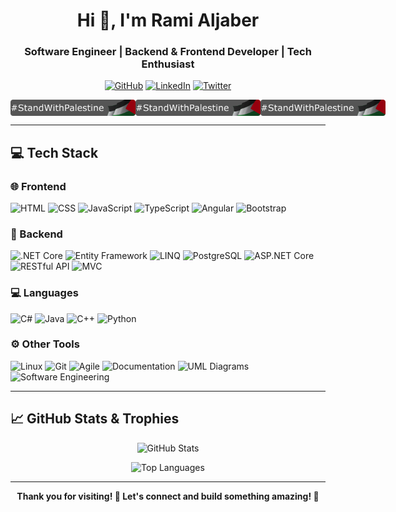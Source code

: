 <h1 align="center">Hi 👋, I'm Rami Aljaber</h1>
<h3 align="center">Software Engineer | Backend & Frontend Developer | Tech Enthusiast</h3>

<p align="center">
  <a href="https://github.com/MrMoriarty04"><img src="https://img.shields.io/badge/GitHub-100000?style=for-the-badge&logo=github&logoColor=white" alt="GitHub"/></a>
  <a href="https://linkedin.com/in/ramialjaber"><img src="https://img.shields.io/badge/LinkedIn-0A66C2?style=for-the-badge&logo=linkedin&logoColor=white" alt="LinkedIn"/></a>
  <a href="https://x.com/sherlockmo55634"><img src="https://img.shields.io/badge/Twitter-1DA1F2?style=for-the-badge&logo=twitter&logoColor=white" alt="Twitter"/></a>
</p>

<div style="display:flex; ">
<img src="https://raw.githubusercontent.com/MrMoriarty04/MrMoriarty04/main/StandWithPalestine.svg" alt="Stand With Palestine" width="200"/>
<img src="https://raw.githubusercontent.com/MrMoriarty04/MrMoriarty04/main/StandWithPalestine.svg" alt="Stand With Palestine" width="200"/>
<img src="https://raw.githubusercontent.com/MrMoriarty04/MrMoriarty04/main/StandWithPalestine.svg" alt="Stand With Palestine" width="200"/>
</div>

---

## 💻 Tech Stack

### 🌐 Frontend
![HTML](https://img.shields.io/badge/HTML-E34F26?style=flat-square&logo=html5&logoColor=white)
![CSS](https://img.shields.io/badge/CSS-1572B6?style=flat-square&logo=css3&logoColor=white)
![JavaScript](https://img.shields.io/badge/JavaScript-F7DF1E?style=flat-square&logo=javascript&logoColor=black)
![TypeScript](https://img.shields.io/badge/TypeScript-007ACC?style=flat-square&logo=typescript&logoColor=white)
![Angular](https://img.shields.io/badge/Angular-DD0031?style=flat-square&logo=angular&logoColor=white)
![Bootstrap](https://img.shields.io/badge/Bootstrap-563D7C?style=flat-square&logo=bootstrap&logoColor=white)

### 🔧 Backend
![.NET Core](https://img.shields.io/badge/.NET_Core-512BD4?style=flat-square&logo=dotnet&logoColor=white)
![Entity Framework](https://img.shields.io/badge/Entity_Framework-512BD4?style=flat-square&logo=dotnet&logoColor=white)
![LINQ](https://img.shields.io/badge/LINQ-512BD4?style=flat-square&logo=dotnet&logoColor=white)
![PostgreSQL](https://img.shields.io/badge/PostgreSQL-4169E1?style=flat-square&logo=postgresql&logoColor=white)
![ASP.NET Core](https://img.shields.io/badge/ASP.NET_Core-512BD4?style=flat-square&logo=dotnet&logoColor=white)
![RESTful API](https://img.shields.io/badge/RESTful_API-000000?style=flat-square)
![MVC](https://img.shields.io/badge/MVC-00599C?style=flat-square)

### 💻 Languages
![C#](https://img.shields.io/badge/C%23-239120?style=flat-square&logo=c-sharp&logoColor=white)
![Java](https://img.shields.io/badge/Java-ED8B00?style=flat-square&logo=java&logoColor=white)
![C++](https://img.shields.io/badge/C++-00599C?style=flat-square&logo=c%2b%2b&logoColor=white)
![Python](https://img.shields.io/badge/Python-3776AB?style=flat-square&logo=python&logoColor=white)

### ⚙️ Other Tools
![Linux](https://img.shields.io/badge/Linux-FCC624?style=flat-square&logo=linux&logoColor=black)
![Git](https://img.shields.io/badge/Git-F05032?style=flat-square&logo=git&logoColor=white)
![Agile](https://img.shields.io/badge/Agile-0277BD?style=flat-square)
![Documentation](https://img.shields.io/badge/Documentation-4CAF50?style=flat-square)
![UML Diagrams](https://img.shields.io/badge/UML-FF6F00?style=flat-square)
![Software Engineering](https://img.shields.io/badge/Software_Engineering-673AB7?style=flat-square)

---

## 📈 GitHub Stats & Trophies

<p align="center">
  <img src="https://github-readme-stats.vercel.app/api?username=MrMoriarty04&show_icons=true&theme=tokyonight" alt="GitHub Stats" />
</p>

<p align="center">
  <img src="https://github-readme-stats.vercel.app/api/top-langs/?username=MrMoriarty04&layout=compact&theme=tokyonight" alt="Top Languages" />
</p>


<!-- <p align="center">
  <img src="https://github-profile-trophy.vercel.app/?username=MrMoriarty04&theme=gruvbox&row=1&column=7" alt="GitHub Trophies" />
</p> 

---

## 🚀 Highlight Projects

- 🔥 [Awesome Backend API](https://github.com/MrMoriarty04/awesome-backend-api)
- 💎 [Angular Frontend App](https://github.com/MrMoriarty04/angular-frontend-app)
- 🚀 [Cool .NET Core Project](https://github.com/MrMoriarty04/dotnet-core-project)
--> 
---

<p align="center">
  <b>Thank you for visiting! 🌟 Let's connect and build something amazing! 🚀</b>
</p>
